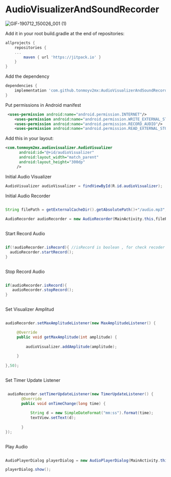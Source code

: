 # AudioVisualizerAndSoundRecorder

![GIF-190712_150026_001 (1)](https://user-images.githubusercontent.com/41751781/61117284-fcdfb300-a4b7-11e9-907e-ddb58b37f270.gif)

Add it in your root build.gradle at the end of repositories:
```gradle
allprojects {
    repositories {
    ...
        maven { url 'https://jitpack.io' }
    }
}
```
Add the dependency
 
```gradle
dependencies {
    implementation 'com.github.tonmoyv2mx:AudioVisualizerAndSoundRecorder:1.2'
}
```
Put permissions in Android manifest

```xml
 <uses-permission android:name="android.permission.INTERNET"/>
    <uses-permission android:name="android.permission.WRITE_EXTERNAL_STORAGE"/>
    <uses-permission android:name="android.permission.RECORD_AUDIO"/>
    <uses-permission android:name="android.permission.READ_EXTERNAL_STORAGE"/>
```
Add this in your layout:

```xml
<com.tonmoym2mx.audiovisualizer.AudioVisualizer
      android:id="@+id/audioVisualizer"
      android:layout_width="match_parent"
      android:layout_height="300dp"
     />
```
Initial Audio Visualizer
```java
AudioVisualizer audioVisualizer = findViewById(R.id.audioVisualizer);
```
Initial Audio Recorder
```java

String filePath = getExternalCacheDir().getAbsolutePath()+"/audio.mp3";
  
AudioRecorder audioRecorder = new AudioRecorder(MainActivity.this,filePath); 
  
```
Start Record Audio 
```java

if(!audioRecorder.isRecord){ //isRecord is boolean , for check recoder is recoding are not 
  audioRecorder.startRecord();
}
  
```
Stop Record Audio 
```java

if(audioRecorder.isRecord){
   audioRecorder.stopRecord();
}
   
```
Set Visualizer Amplitud 
```java

audioRecorder.setMaxAmplitudeListener(new MaxAmplitudeListener() {

     @Override
     public void getMaxAmplitude(int amplitude) {
     
         audioVisualizer.addAmplitude(amplitude);
         
     }
            
},50);
        
```

Set Timer Update Listener
```java

 audioRecorder.setTimerUpdateListener(new TimerUpdateListener() {
       @Override
       public void onTimeChange(long time) {
       
           String d = new SimpleDateFormat("mm:ss").format(time);
           textView.setText(d);
           
       }
});
        
```

Play Audio

```java

AudioPlayerDialog playerDialog = new AudioPlayerDialog(MainActivity.this, filePath);

playerDialog.show();

```

   
  

